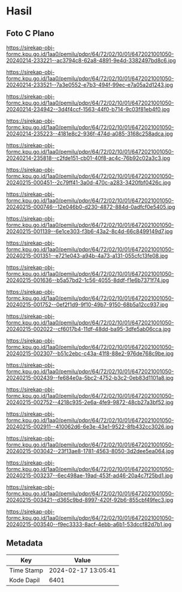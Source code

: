 # Hasil

## Foto C Plano

https://sirekap-obj-formc.kpu.go.id/1aa0/pemilu/pdpr/64/72/02/10/01/6472021001050-20240214-233221--ac3794c8-62a8-4891-9e4d-3382497bd8c6.jpg

https://sirekap-obj-formc.kpu.go.id/1aa0/pemilu/pdpr/64/72/02/10/01/6472021001050-20240214-233521--7a3e0552-e7b3-494f-99ec-e7a05a2d1243.jpg

https://sirekap-obj-formc.kpu.go.id/1aa0/pemilu/pdpr/64/72/02/10/01/6472021001050-20240214-234942--3d4f4ccf-1563-44f0-b714-9c03f81eb4f0.jpg

https://sirekap-obj-formc.kpu.go.id/1aa0/pemilu/pdpr/64/72/02/10/01/6472021001050-20240214-235223--4181e8c2-936f-474d-a085-3168c258adca.jpg

https://sirekap-obj-formc.kpu.go.id/1aa0/pemilu/pdpr/64/72/02/10/01/6472021001050-20240214-235818--c2fde151-cb01-40f8-ac4c-76b92c02a3c3.jpg

https://sirekap-obj-formc.kpu.go.id/1aa0/pemilu/pdpr/64/72/02/10/01/6472021001050-20240215-000451--2c79ff41-3a0d-470c-a283-3420fbf0426c.jpg

https://sirekap-obj-formc.kpu.go.id/1aa0/pemilu/pdpr/64/72/02/10/01/6472021001050-20240215-000746--12e046b0-d230-4872-884d-0adfcf0e5405.jpg

https://sirekap-obj-formc.kpu.go.id/1aa0/pemilu/pdpr/64/72/02/10/01/6472021001050-20240215-001139--6e1ce303-f3b6-43a2-8c4d-66c8499149d7.jpg

https://sirekap-obj-formc.kpu.go.id/1aa0/pemilu/pdpr/64/72/02/10/01/6472021001050-20240215-001351--e721e043-a94b-4a73-a131-055cfc13fe08.jpg

https://sirekap-obj-formc.kpu.go.id/1aa0/pemilu/pdpr/64/72/02/10/01/6472021001050-20240215-001636--b5a57bd2-1c56-4055-8ddf-f1e6b7371f74.jpg

https://sirekap-obj-formc.kpu.go.id/1aa0/pemilu/pdpr/64/72/02/10/01/6472021001050-20240215-001752--0ef2f1d9-9f10-49b7-9150-68b5a12cc937.jpg

https://sirekap-obj-formc.kpu.go.id/1aa0/pemilu/pdpr/64/72/02/10/01/6472021001050-20240215-002022--cf6017b4-11df-48dd-ba95-3dfe5ab06cca.jpg

https://sirekap-obj-formc.kpu.go.id/1aa0/pemilu/pdpr/64/72/02/10/01/6472021001050-20240215-002307--b51c2ebc-c43a-41f8-88e2-976de768c9be.jpg

https://sirekap-obj-formc.kpu.go.id/1aa0/pemilu/pdpr/64/72/02/10/01/6472021001050-20240215-002439--fe684e0a-5bc2-4752-b3c2-0eb83d1101a8.jpg

https://sirekap-obj-formc.kpu.go.id/1aa0/pemilu/pdpr/64/72/02/10/01/6472021001050-20240215-002752--4218c935-2e6a-4fe9-9872-48cb27a3bf52.jpg

https://sirekap-obj-formc.kpu.go.id/1aa0/pemilu/pdpr/64/72/02/10/01/6472021001050-20240215-002911--410062d6-6e3e-43e1-9522-8fb432cc3026.jpg

https://sirekap-obj-formc.kpu.go.id/1aa0/pemilu/pdpr/64/72/02/10/01/6472021001050-20240215-003042--23f13ae8-1781-4563-8050-3d2dee5ea064.jpg

https://sirekap-obj-formc.kpu.go.id/1aa0/pemilu/pdpr/64/72/02/10/01/6472021001050-20240215-003237--6ec498ae-19ad-453f-ad46-20a4c7f25bd1.jpg

https://sirekap-obj-formc.kpu.go.id/1aa0/pemilu/pdpr/64/72/02/10/01/6472021001050-20240215-003421--d365c9bd-8997-420f-92b6-855cbf49fec3.jpg

https://sirekap-obj-formc.kpu.go.id/1aa0/pemilu/pdpr/64/72/02/10/01/6472021001050-20240215-003540--f9ec3333-8acf-4ebb-a6b1-53dccf82d7b1.jpg


## Metadata

| Key        | Value               |
| ---------- | ------------------- |
| Time Stamp | 2024-02-17 13:05:41 |
| Kode Dapil | 6401                |



